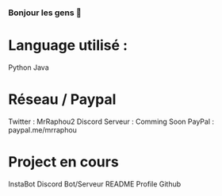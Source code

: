 ### Bonjour les gens 👋

<h1> Language utilisé :</h1>

 Python
 Java

<h1> Réseau / Paypal</h1>

Twitter : MrRaphou2
Discord Serveur : Comming Soon
PayPal : paypal.me/mrraphou

<h1> Project en cours</h1>

 InstaBot
 Discord Bot/Serveur
 README Profile Github


